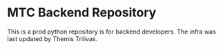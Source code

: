 # MTC Backend Repository
This is a prod python repository is for backend developers.
The infra was last updated by Themis Trilivas.